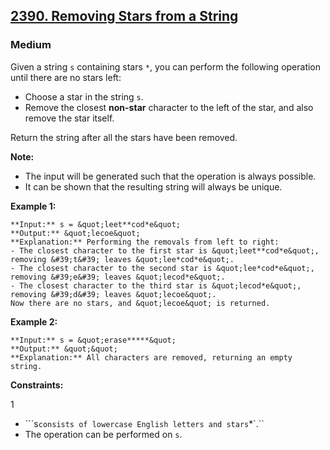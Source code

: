 ## [2390. Removing Stars from a String](https://leetcode.com/problems/removing-stars-from-a-string)

### Medium

Given a string `s` containing stars `*`, you can perform the following operation until there are no stars left:

- Choose a star in the string `s`.
- Remove the closest **non-star** character to the left of the star, and also remove the star itself.

Return the string after all the stars have been removed.

**Note:**

- The input will be generated such that the operation is always possible.
- It can be shown that the resulting string will always be unique.

 

**Example 1:**

```
**Input:** s = &quot;leet**cod*e&quot;
**Output:** &quot;lecoe&quot;
**Explanation:** Performing the removals from left to right:
- The closest character to the first star is &quot;leet**cod*e&quot;, removing &#39;t&#39; leaves &quot;lee*cod*e&quot;.
- The closest character to the second star is &quot;lee*cod*e&quot;, removing &#39;e&#39; leaves &quot;lecod*e&quot;.
- The closest character to the third star is &quot;lecod*e&quot;, removing &#39;d&#39; leaves &quot;lecoe&quot;.
Now there are no stars, and &quot;lecoe&quot; is returned.
```

**Example 2:**

```
**Input:** s = &quot;erase*****&quot;
**Output:** &quot;&quot;
**Explanation:** All characters are removed, returning an empty string.
```

 

**Constraints:**

1 
- ```s` consists of lowercase English letters and stars `*`.``
- The operation can be performed on `s`.
